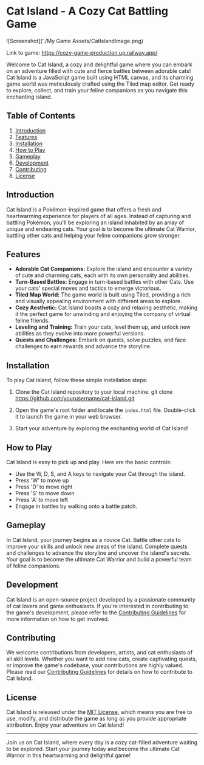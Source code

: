 # Cat Island - A Cozy Cat Battling Game

![Screenshot]('./My Game Assets/CatIslandImage.png)

Link to game: https://cozy-game-production.up.railway.app/

Welcome to Cat Island, a cozy and delightful game where you can embark on an adventure filled with cute and fierce battles between adorable cats! Cat Island is a JavaScript game built using HTML canvas, and its charming game world was meticulously crafted using the Tiled map editor. Get ready to explore, collect, and train your feline companions as you navigate this enchanting island.

## Table of Contents
1. [Introduction](#introduction)
2. [Features](#features)
3. [Installation](#installation)
4. [How to Play](#how-to-play)
5. [Gameplay](#gameplay)
6. [Development](#development)
7. [Contributing](#contributing)
8. [License](#license)

## Introduction

Cat Island is a Pokémon-inspired game that offers a fresh and heartwarming experience for players of all ages. Instead of capturing and battling Pokémon, you'll be exploring an island inhabited by an array of unique and endearing cats. Your goal is to become the ultimate Cat Warrior, battling other cats and helping your feline companions grow stronger.

## Features

- **Adorable Cat Companions:** Explore the island and encounter a variety of cute and charming cats, each with its own personality and abilities.
- **Turn-Based Battles:** Engage in turn-based battles with other Cats. Use your cats' special moves and tactics to emerge victorious.
- **Tiled Map World:** The game world is built using Tiled, providing a rich and visually appealing environment with different areas to explore.
- **Cozy Aesthetic:** Cat Island boasts a cozy and relaxing aesthetic, making it the perfect game for unwinding and enjoying the company of virtual feline friends.
- **Leveling and Training:** Train your cats, level them up, and unlock new abilities as they evolve into more powerful versions.
- **Quests and Challenges:** Embark on quests, solve puzzles, and face challenges to earn rewards and advance the storyline.

## Installation

To play Cat Island, follow these simple installation steps:

1. Clone the Cat Island repository to your local machine.
   git clone https://github.com/yourusername/cat-island.git
2. Open the game's root folder and locate the `index.html` file. Double-click it to launch the game in your web browser.

3. Start your adventure by exploring the enchanting world of Cat Island!

## How to Play

Cat Island is easy to pick up and play. Here are the basic controls:

- Use the W, D, S, and A keys to navigate your Cat through the island.
- Press 'W' to move up
- Press 'D' to move right
- Press 'S' to move down
- Press 'A' to move left
- Engage in battles by walking onto a battle patch.

## Gameplay

In Cat Island, your journey begins as a novice Cat. Battle other cats to improve your skills and unlock new areas of the island. Complete quests and challenges to advance the storyline and uncover the island's secrets. Your goal is to become the ultimate Cat Warrior and build a powerful team of feline companions.

## Development

Cat Island is an open-source project developed by a passionate community of cat lovers and game enthusiasts. If you're interested in contributing to the game's development, please refer to the [Contributing Guidelines](CONTRIBUTING.md) for more information on how to get involved.

## Contributing

We welcome contributions from developers, artists, and cat enthusiasts of all skill levels. Whether you want to add new cats, create captivating quests, or improve the game's codebase, your contributions are highly valued. Please read our [Contributing Guidelines](CONTRIBUTING.md) for details on how to contribute to Cat Island.

## License

Cat Island is released under the [MIT License](LICENSE), which means you are free to use, modify, and distribute the game as long as you provide appropriate attribution. Enjoy your adventure on Cat Island!

---

Join us on Cat Island, where every day is a cozy cat-filled adventure waiting to be explored. Start your journey today and become the ultimate Cat Warrior in this heartwarming and delightful game!

